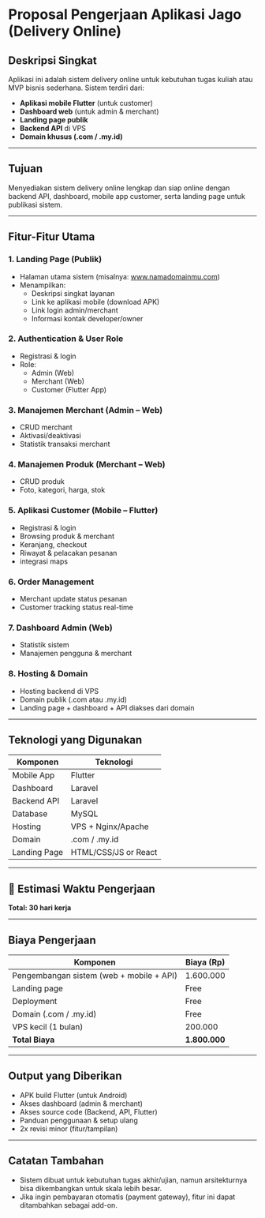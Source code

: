 
# Proposal Pengerjaan Aplikasi Jago (Delivery Online)

## Deskripsi Singkat
Aplikasi ini adalah sistem delivery online untuk kebutuhan tugas kuliah atau MVP bisnis sederhana. Sistem terdiri dari:
- **Aplikasi mobile Flutter** (untuk customer)
- **Dashboard web** (untuk admin & merchant)
- **Landing page publik**
- **Backend API** di VPS
- **Domain khusus (.com / .my.id)**

---

## Tujuan
Menyediakan sistem delivery online lengkap dan siap online dengan backend API, dashboard, mobile app customer, serta landing page untuk publikasi sistem.

---

## Fitur-Fitur Utama

### 1. Landing Page (Publik)
- Halaman utama sistem (misalnya: www.namadomainmu.com)
- Menampilkan:
  - Deskripsi singkat layanan
  - Link ke aplikasi mobile (download APK)
  - Link login admin/merchant
  - Informasi kontak developer/owner

### 2. Authentication & User Role
- Registrasi & login
- Role:
  - Admin (Web)
  - Merchant (Web)
  - Customer (Flutter App)

### 3. Manajemen Merchant (Admin – Web)
- CRUD merchant
- Aktivasi/deaktivasi
- Statistik transaksi merchant

### 4. Manajemen Produk (Merchant – Web)
- CRUD produk
- Foto, kategori, harga, stok

### 5. Aplikasi Customer (Mobile – Flutter)
- Registrasi & login
- Browsing produk & merchant
- Keranjang, checkout
- Riwayat & pelacakan pesanan
- integrasi maps

### 6. Order Management
- Merchant update status pesanan
- Customer tracking status real-time

### 7. Dashboard Admin (Web)
- Statistik sistem
- Manajemen pengguna & merchant

### 8. Hosting & Domain
- Hosting backend di VPS
- Domain publik (.com atau .my.id)
- Landing page + dashboard + API diakses dari domain

---

## Teknologi yang Digunakan

| Komponen     | Teknologi                   |
|--------------|-----------------------------|
| Mobile App   | Flutter                     |
| Dashboard    | Laravel                     |
| Backend API  | Laravel                     |    
| Database     | MySQL                       |
| Hosting      | VPS + Nginx/Apache          |
| Domain       | .com / .my.id               |
| Landing Page | HTML/CSS/JS or React        |

---

## 📅 Estimasi Waktu Pengerjaan

**Total: 30 hari kerja**

---

## Biaya Pengerjaan

| Komponen                                  | Biaya (Rp)     |
|-------------------------------------------|----------------|
| Pengembangan sistem (web + mobile + API)  | 1.600.000      |
| Landing page                              | Free           |
| Deployment                                | Free           |
| Domain (.com / .my.id)                    | Free           |
| VPS kecil (1 bulan)                       | 200.000        |
| **Total Biaya**                           | **1.800.000**  |


---

## Output yang Diberikan
- APK build Flutter (untuk Android)
- Akses dashboard (admin & merchant)
- Akses source code (Backend, API, Flutter)
- Panduan penggunaan & setup ulang
- 2x revisi minor (fitur/tampilan)

---

## Catatan Tambahan
- Sistem dibuat untuk kebutuhan tugas akhir/ujian, namun arsitekturnya bisa dikembangkan untuk skala lebih besar.
- Jika ingin pembayaran otomatis (payment gateway), fitur ini dapat ditambahkan sebagai add-on.

